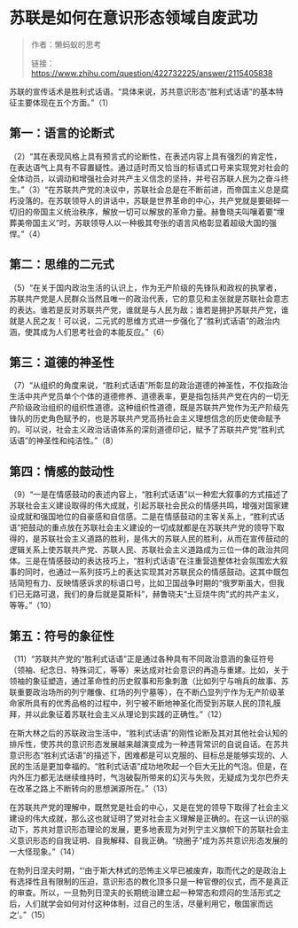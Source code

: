 # 苏联是如何在意识形态领域自废武功

> 作者：懒蚂蚁的思考
> 
> 链接：https://www.zhihu.com/question/422732225/answer/2115405838

苏联的宣传话术是胜利式话语。“具体来说，苏共意识形态“胜利式话语”的基本特征主要体现在五个方面。”（1）

## 第一：语言的论断式

（2）“其在表现风格上具有预言式的论断性，在表述内容上具有强烈的肯定性，在表达语气上具有不容置疑性。通过适时而又恰当的标语式口号来实现党对社会的全体动员，以调动和增强社会对共产主义信念的坚持，并号召苏联人民为之奋斗终生。”（3）“在苏联共产党的决议中，苏联社会总是在不断前进，而帝国主义总是腐朽没落的。在苏联领导人的讲话中，苏联是世界革命的中心，共产党就是要砸碎一切旧的帝国主义统治秩序，解放一切可以解放的革命力量。赫鲁晓夫叫嚷着要“埋葬美帝国主义”时，苏联领导人以一种极其夸张的语言风格彰显着超级大国的强悍。”（4）

## 第二：思维的二元式

（5）“在关于国内政治生活的认识上，作为无产阶级的先锋队和政权的执掌者，苏联共产党是人民群众当然且唯一的政治代表，它的意见和主张就是苏联社会意志的表达。谁若是反对苏联共产党，谁就是与人民为敌；谁若是拥护苏联共产党，谁就是人民之友！可以说，二元式的思维方式进一步强化了“胜利式话语”的政治内涵，使其成为人们思考社会的本能反应。”（6）

## 第三：道德的神圣性

（7）“从组织的角度来说，“胜利式话语”所彰显的政治道德的神圣性，不仅指政治生活中共产党员单个个体的道德修养、道德表率，更是指包括共产党在内的一切无产阶级政治组织的组织性道德。这种组织性道德，既是苏联共产党作为无产阶级先锋队的历史角色赋予的，也是苏联共产党高扬社会主义理想信念的历史使命赋予的。可以说，社会主义政治话语体系的深刻道德印记，赋予了苏联共产党“胜利式话语”的神圣性和纯洁性。”（8）

## 第四：情感的鼓动性

（9）“一是在情感鼓动的表述内容上，“胜利式话语”以一种宏大叙事的方式描述了苏联社会主义建设取得的伟大成就，引起苏联社会民众的情感共鸣，增强对国家建设成就和强国地位的自豪感和自信感。二是在情感鼓动的主客关系上，“胜利式话语”把鼓动的重点放在苏联社会主义建设的一切成就都是在苏联共产党的领导下取得的，是苏联社会主义道路的胜利，是伟大的苏联人民的胜利，从而在宣传鼓动的逻辑关系上使苏联共产党、苏联人民、苏联社会主义道路成为三位一体的政治共同体。三是在情感鼓动的表达技巧上，“胜利式话语”在注重营造整体社会氛围宏大叙事的同时，也通过一系列技巧上的表达实现其对苏联民众的情感鼓动。这其中既包括简短有力、反映情感诉求的标语口号，比如卫国战争时期的“俄罗斯虽大，但我们已无路可退，我们的身后就是莫斯科”，赫鲁晓夫“土豆烧牛肉”式的共产主义，等等。”（10）

## 第五：符号的象征性

（11）“苏联共产党的“胜利式话语”正是通过各种具有不同政治意涵的象征符号（领袖、纪念日、特殊词汇，等等）来达成对社会意识的再造与重建。比如，关于领袖的象征塑造，通过革命性的历史叙事和形象刺激（比如列宁与哨兵的故事、苏联重要政治场所的列宁雕像、红场的列宁墓等），在不断凸显列宁作为无产阶级革命家所具有的优秀品格的过程中，列宁被不断地神圣化而受到苏联人民的顶礼膜拜，并以此象征着苏联社会主义从理论到实践的正确性。”（12）

在斯大林之后的苏联政治生活中，“胜利式话语”的刚性论断及其对其他社会认知的排斥性，使苏共的意识形态发展越来越演变成为一种违背常识的自说自话。在苏共意识形态“胜利式话语”的描述下，困难都是可以克服的、目标总是能够实现的、人民的生活是更加幸福的。“胜利式话语”成功地吹起一个巨大无比的气泡。但是，在内外压力都无法继续维持时，气泡破裂所带来的幻灭与失败，无疑成为戈尔巴乔夫在改革之路上不断转向的思想渊源所在。”（13）

在苏联共产党的理解中，既然党是社会的中心，又是在党的领导下取得了社会主义建设的伟大成就，那么这也就证明了党对社会主义理解是正确的。在这一认识的驱动下，苏共对意识形态理论的发展，更多地表现为对列宁主义旗帜下的苏联社会主义意识形态的自我证明、自我解释、自我正确。“绕圈子”成为苏共意识形态发展的一大怪现象。”（14）

在勃列日涅夫时期，“‘由于斯大林式的恐怖主义早已被废弃，取而代之的是政治上有选择性且有限制的压迫，意识形态的教化顶多只是一种官僚的仪式，而不是真正的审查。所以，一旦勃列日涅夫的长期统治建立起一种常态和烦闷的生活形式之后，人们就学会如何对付这种体制，过自己的生活，尽量利用它，敬国家而远之’。”（15）
